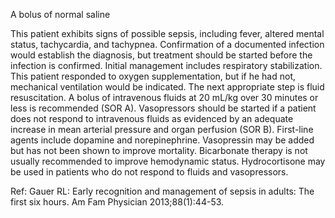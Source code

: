 A bolus of normal saline

This patient exhibits signs of possible sepsis, including fever, altered mental status, tachycardia, and tachypnea. Confirmation of a documented infection would establish the diagnosis, but treatment should be started before the infection is confirmed. Initial management includes respiratory stabilization. This patient responded to oxygen supplementation, but if he had not, mechanical ventilation would be indicated. The next appropriate step is fluid resuscitation. A bolus of intravenous fluids at 20 mL/kg over 30 minutes or less is recommended (SOR A). Vasopressors should be started if a patient does not respond to intravenous fluids as evidenced by an adequate increase in mean arterial pressure and organ perfusion (SOR B). First-line agents include dopamine and norepinephrine. Vasopressin may be added but has not been shown to improve mortality. Bicarbonate therapy is not usually recommended to improve hemodynamic status. Hydrocortisone may be used in patients who do not respond to fluids and vasopressors.

Ref:  Gauer RL: Early recognition and management of sepsis in adults: The first six hours. Am Fam Physician 2013;88(1):44-53.